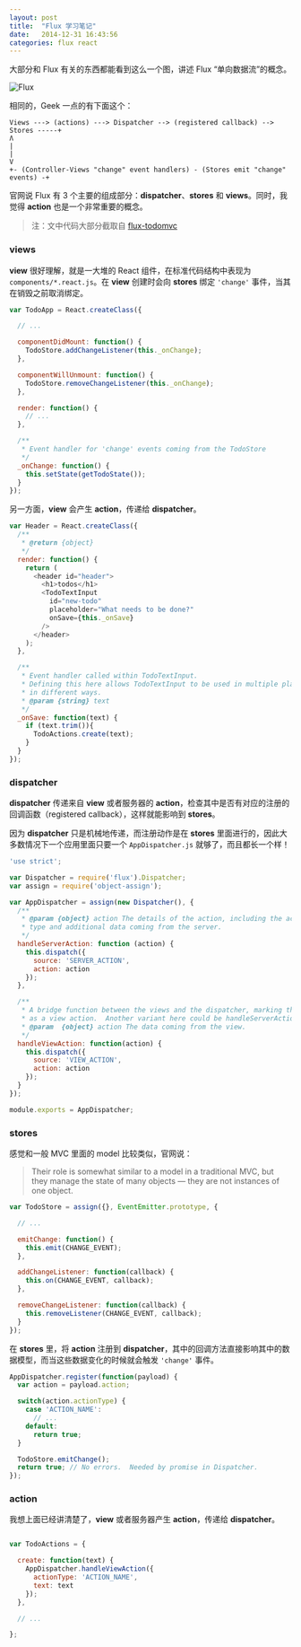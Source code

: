 ```yaml
---
layout: post
title:  "Flux 学习笔记"
date:   2014-12-31 16:43:56
categories: flux react
---
```


大部分和 Flux 有关的东西都能看到这么一个图，讲述 Flux “单向数据流”的概念。

<img src="https://github.com/facebook/flux/raw/master/docs/img/flux-diagram-white-background.png" alt="Flux" style="max-width:700px;">

相同的，Geek 一点的有下面这个：

```
Views ---> (actions) ---> Dispatcher --> (registered callback) --> Stores -----+
Ʌ                                                                              |
|                                                                              V
+- (Controller-Views "change" event handlers) - (Stores emit "change" events) -+
```

官网说 Flux 有 3 个主要的组成部分：__dispatcher__、__stores__ 和 __views__。同时，我觉得 __action__ 也是一个非常重要的概念。

> 注：文中代码大部分截取自 [flux-todomvc](https://github.com/facebook/flux/tree/master/examples/flux-todomvc)

### views

__view__ 很好理解，就是一大堆的 React 组件，在标准代码结构中表现为 `components/*.react.js`。在 __view__ 创建时会向 __stores__ 绑定 `'change'` 事件，当其在销毁之前取消绑定。

```javascript
var TodoApp = React.createClass({

  // ...

  componentDidMount: function() {
    TodoStore.addChangeListener(this._onChange);
  },

  componentWillUnmount: function() {
    TodoStore.removeChangeListener(this._onChange);
  },

  render: function() {
    // ...
  },

  /**
   * Event handler for 'change' events coming from the TodoStore
   */
  _onChange: function() {
    this.setState(getTodoState());
  }
});
```

另一方面，__view__ 会产生 __action__，传递给 __dispatcher__。

```javascript
var Header = React.createClass({
  /**
   * @return {object}
   */
  render: function() {
    return (
      <header id="header">
        <h1>todos</h1>
        <TodoTextInput
          id="new-todo"
          placeholder="What needs to be done?"
          onSave={this._onSave}
        />
      </header>
    );
  },

  /**
   * Event handler called within TodoTextInput.
   * Defining this here allows TodoTextInput to be used in multiple places
   * in different ways.
   * @param {string} text
   */
  _onSave: function(text) {
    if (text.trim()){
      TodoActions.create(text);
    }
  }
});
```

### dispatcher

__dispatcher__ 传递来自 __view__ 或者服务器的 __action__，检查其中是否有对应的注册的回调函数（registered callback），这样就能影响到 __stores__。

因为 __dispatcher__ 只是机械地传递，而注册动作是在 __stores__ 里面进行的，因此大多数情况下一个应用里面只要一个 `AppDispatcher.js` 就够了，而且都长一个样！

```javascript
'use strict';

var Dispatcher = require('flux').Dispatcher;
var assign = require('object-assign');

var AppDispatcher = assign(new Dispatcher(), {
  /**
   * @param {object} action The details of the action, including the action's
   * type and additional data coming from the server.
   */
  handleServerAction: function (action) {
    this.dispatch({
      source: 'SERVER_ACTION',
      action: action
    });
  },

  /**
   * A bridge function between the views and the dispatcher, marking the action
   * as a view action.  Another variant here could be handleServerAction.
   * @param  {object} action The data coming from the view.
   */
  handleViewAction: function(action) {
    this.dispatch({
      source: 'VIEW_ACTION',
      action: action
    });
  }
});

module.exports = AppDispatcher;
```

### stores

感觉和一般 MVC 里面的 model 比较类似，官网说：

> Their role is somewhat similar to a model in a traditional MVC, but they manage the state of many objects — they are not instances of one object.

```javascript
var TodoStore = assign({}, EventEmitter.prototype, {

  // ...

  emitChange: function() {
    this.emit(CHANGE_EVENT);
  },

  addChangeListener: function(callback) {
    this.on(CHANGE_EVENT, callback);
  },

  removeChangeListener: function(callback) {
    this.removeListener(CHANGE_EVENT, callback);
  }
});
```

在 __stores__ 里，将 __action__ 注册到 __dispatcher__，其中的回调方法直接影响其中的数据模型，而当这些数据变化的时候就会触发 `'change'` 事件。

```javascript
AppDispatcher.register(function(payload) {
  var action = payload.action;

  switch(action.actionType) {
    case 'ACTION_NAME':
      // ...
    default:
      return true;
  }

  TodoStore.emitChange();
  return true; // No errors.  Needed by promise in Dispatcher.
});
```

### action

我想上面已经讲清楚了，__view__ 或者服务器产生 __action__，传递给 __dispatcher__。

```javascript

var TodoActions = {

  create: function(text) {
    AppDispatcher.handleViewAction({
      actionType: 'ACTION_NAME',
      text: text
    });
  },

  // ...

};
```


